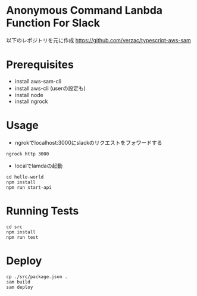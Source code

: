 # Anonymous Command Lanbda Function For Slack
以下のレポジトリを元に作成
https://github.com/verzac/typescript-aws-sam

# Prerequisites
- install aws-sam-cli
- install aws-cli (userの設定も)
- install node
- install ngrock

# Usage
- ngrokでlocalhost:3000にslackのリクエストをフォワードする
```
ngrock http 3000
```

- localでlamdaの起動
```
cd hello-world
npm install
npm run start-api
```

# Running Tests
```
cd src
npm install
npm run test
```

# Deploy
```
cp ./src/package.json .
sam build
sam deploy
```